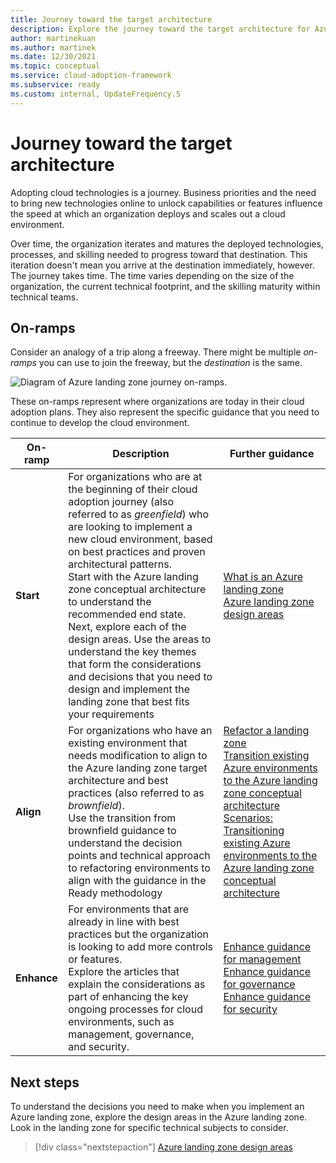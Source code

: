 ```yaml
---
title: Journey toward the target architecture
description: Explore the journey toward the target architecture for Azure landing zones.
author: martinekuan
ms.author: martinek
ms.date: 12/30/2021
ms.topic: conceptual
ms.service: cloud-adoption-framework
ms.subservice: ready
ms.custom: internal, UpdateFrequency.5
---
```


# Journey toward the target architecture

Adopting cloud technologies is a journey. Business priorities and the need to bring new technologies online to unlock capabilities or features influence the speed at which an organization deploys and scales out a cloud environment.

Over time, the organization iterates and matures the deployed technologies, processes, and skilling needed to progress toward that destination. This iteration doesn't mean you arrive at the destination immediately, however. The journey takes time. The time varies depending on the size of the organization, the current technical footprint, and the skilling maturity within technical teams.

## On-ramps

Consider an analogy of a trip along a freeway. There might be multiple *on-ramps* you can use to join the freeway, but the *destination* is the same.

![Diagram of Azure landing zone journey on-ramps.](../../_images/ready/alz-journey.png)

These on-ramps represent where organizations are today in their cloud adoption plans. They also represent the specific guidance that you need to continue to develop the cloud environment.

| On-ramp | Description | Further guidance |
|--|--|--|
| **Start** | For organizations who are at the beginning of their cloud adoption journey (also referred to as *greenfield*) who are looking to implement a new cloud environment, based on best practices and proven architectural patterns. <br> Start with the Azure landing zone conceptual architecture to understand the recommended end state. <br> Next, explore each of the design areas. Use the areas to understand the key themes that form the considerations and decisions that you need to design and implement the landing zone that best fits your requirements | [What is an Azure landing zone](./index.md) <br> [Azure landing zone design areas](./design-areas.md) |
| **Align** | For organizations who have an existing environment that needs modification to align to the Azure landing zone target architecture and best practices (also referred to as *brownfield*). <br> Use the transition from brownfield guidance to understand the decision points and technical approach to refactoring environments to align with the guidance in the Ready methodology | [Refactor a landing zone](./refactor.md) <br> [Transition existing Azure environments to the Azure landing zone conceptual architecture](./../enterprise-scale/transition.md) <br> [Scenarios: Transitioning existing Azure environments to the Azure landing zone conceptual architecture](./align-scenarios.md) |
| **Enhance** | For environments that are already in line with best practices but the organization is looking to add more controls or features. <br> Explore the articles that explain the considerations as part of enhancing the key ongoing processes for cloud environments, such as management, governance, and security. | [Enhance guidance for management](../considerations/landing-zone-operations.md) <br> [Enhance guidance for governance](../considerations/landing-zone-governance.md) <br> [Enhance guidance for security](../considerations/landing-zone-security.md) |

## Next steps

To understand the decisions you need to make when you implement an Azure landing zone, explore the design areas in the Azure landing zone. Look in the landing zone for specific technical subjects to consider.

> [!div class="nextstepaction"]
> [Azure landing zone design areas](./design-areas.md)
